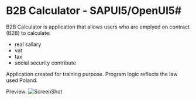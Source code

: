 # B2B Calculator - SAPUI5/OpenUI5#

B2B Calculator is application that allows users who are emplyed on contract (B2B) to calculate:

* real sallary 
* vat
* tax
* social security contribute

Application created for training purpose.
Program logic reflects the law used Poland.

Preview:
![ScreenShot](https://www.dropbox.com/s/uuriw0yd4dzozr3/chrome_2016-09-15_15-09-17.png?dl=0)
